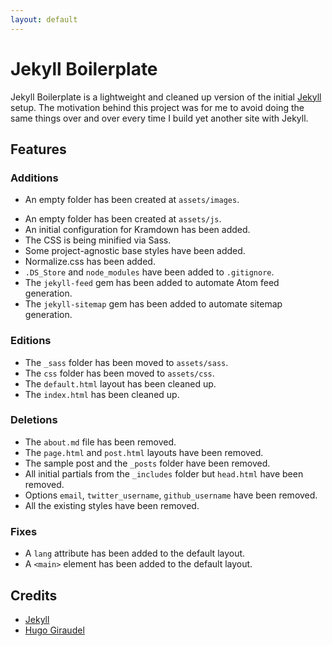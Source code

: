 ```yaml
---
layout: default
---
```


# Jekyll Boilerplate

Jekyll Boilerplate is a lightweight and cleaned up version of the initial [Jekyll](https://jekyllrb.com/) setup. The motivation behind this project was for me to avoid doing the same things over and over every time I build yet another site with Jekyll.

<!-- block start -->


## Features

### Additions

* An empty folder has been created at `assets/images`.
<!-- block start -->

* An empty folder has been created at `assets/js`.
* An initial configuration for Kramdown has been added.
* The CSS is being minified via Sass.
* Some project-agnostic base styles have been added.
* Normalize.css has been added.
* `.DS_Store` and `node_modules` have been added to `.gitignore`.
* The `jekyll-feed` gem has been added to automate Atom feed generation.
* The `jekyll-sitemap` gem has been added to automate sitemap generation.

### Editions

* The `_sass` folder has been moved to `assets/sass`.
* The `css` folder has been moved to `assets/css`.
* The `default.html` layout has been cleaned up.
* The `index.html` has been cleaned up.

### Deletions

* The `about.md` file has been removed.
* The `page.html` and `post.html` layouts have been removed.
* The sample post and the `_posts` folder have been removed.
* All initial partials from the `_includes` folder but `head.html` have been removed.
* Options `email`, `twitter_username`, `github_username` have been removed.
* All the existing styles have been removed.

### Fixes

* A `lang` attribute has been added to the default layout.
* A `<main>` element has been added to the default layout.

## Credits

* [Jekyll](https://jekyllrb.com/)
* [Hugo Giraudel](https://twitter.com/HugoGiraudel)
